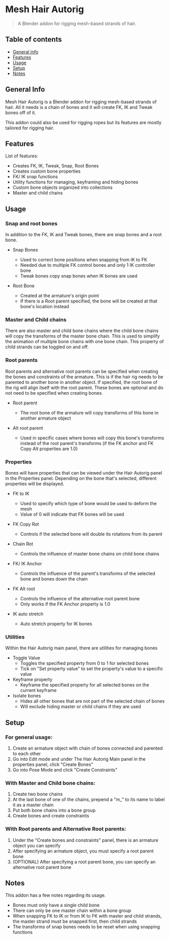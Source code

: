 # Mesh Hair Autorig
> A Blender addon for rigging mesh-based strands of hair.

## Table of contents
* [General info](#general-info)
* [Features](#features)
* [Usage](#usage)
* [Setup](#setup)
* [Notes](#notes)

## General Info
Mesh Hair Autorig is a Blender addon for rigging mesh-based strands of hair. All it needs is a chain of bones and it will create FK, IK and Tweak bones off of it.

This addon could also be used for rigging ropes but its features are mostly tailored for rigging hair.  

## Features
List of features:
- Creates FK, IK, Tweak, Snap, Root Bones
- Creates custom bone properties
- FK/ IK snap functions
- Utility functions for managing, keyframing and hiding bones
- Custom bone objects organized into collections
- Master and child chains

## Usage

### Snap and root bones
In addition to the FK, IK and Tweak bones, there are snap bones and a root bone.
* Snap Bones
  - Used to correct bone positions when snapping from IK to FK
  - Needed due to multiple FK control bones and only 1 IK controller bone
  - Tweak bones copy snap bones when IK bones are used
  
* Root Bone
  - Created at the armature's origin point
  - If there is a Root parent specified, the bone will be created at that bone's location instead
 
### Master and Child chains
There are also master and child bone chains where the child bone chains will copy the transforms of the master bone chain. This is used to simplify the animation of multiple bone chains with one bone chain. This property of child strands can be toggled on and off.

### Root parents
Root parents and alternative root parents can be specified when creating the bones and constraints of the armature. This is if the hair rig needs to be parented to another bone in another object. If specified, the root bone of the rig will align itself with the root parent. These bones are optional and do not need to be specified when creating bones.
* Root parent
  - The root bone of the armature will copy transforms of this bone in another armature object
  
* Alt root parent
  - Used in specific cases where bones will copy this bone's transforms instead of the root parent's transforms (if the FK anchor and FK Copy Alt properties are 1.0)

### Properties
Bones will have properties that can be viewed under the Hair Autorig panel in the Properties panel. Depending on the bone that's selected, different properties will be displayed.
* FK to IK
  - Used to specify which type of bone would be used to deform the mesh
  - Value of 0 will indicate that FK bones will be used
  
* FK Copy Rot
  - Controls if the selected bone will double its rotations from its parent
  
* Chain Rot
  - Controls the influence of master bone chains on child bone chains

* FK/ IK Anchor
  - Controls the influence of the parent's transforms of the selected bone and bones down the chain

* FK Alt root
  - Controls the influence of the alternative root parent bone
  - Only works if the FK Anchor property is 1.0

* IK auto stretch
  - Auto stretch property for IK bones
  
### Utilities

Within the Hair Autorig main panel, there are utilities for managing bones
* Toggle Value
  - Toggles the specified property from 0 to 1 for selected bones
  - Tick on "Set property value" to set the property's value to a specific value
* Keyframe property
  - Keyframe the specified property for all selected bones on the current keyframe
* Isolate bones
  - Hides all other bones that are not part of the selected chain of bones
  - Will exclude hiding master or child chains if they are used

## Setup

### For general usage:
1. Create an armature object with chain of bones connected and parented to each other
2. Go into Edit mode and under The Hair Autorig Main panel in the properties panel, click "Create Bones"
3. Go into Pose Mode and click "Create Constraints"

### With Master and Child bone chains:
1. Create two bone chains
2. At the last bone of one of the chains, prepend a "m_" to its name to label it as a master chain
3. Put both bone chains into a bone group
4. Create bones and create constraints

### With Root parents and Alternative Root parents:
1. Under the "Create bones and constraints" panel, there is an armature object you can specify
2. After specifying an armature object, you must specify a root parent bone
3. (OPTIONAL) After specifying a root parent bone, you can specify an alternative root parent bone

## Notes

This addon has a few notes regarding its usage.
* Bones must only have a single child bone
* There can only be one master chain within a bone group
* When snapping FK to IK or from IK to FK with master and child strands, the master strand must be snapped first, then child strands
* The transforms of snap bones needs to be reset when using snapping functions

